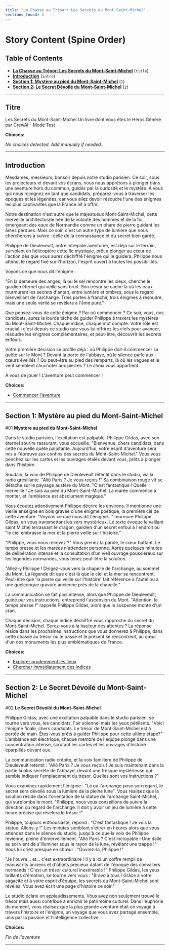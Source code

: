 ```yaml
---
title: "La Chasse au Trésor: Les Secrets du Mont-Saint-Michel"
sections_found: 4
---
```


# Story Content (Spine Order)

## Table of Contents

- [**La Chasse au Trésor: Les Secrets du Mont-Saint-Michel**](#titre) (`title`)
- [**Introduction**](#introduction) (`intro`)
- [**Section 1: Mystère au pied du Mont-Saint-Michel**](#section-1-mystère-au-pied-du-mont-saint-michel) (`1`)
- [**Section 2: Le Secret Dévoilé du Mont-Saint-Michel**](#section-2-le-secret-dévoilé-du-mont-saint-michel) (`2`)

---

## Titre

Les Secrets du Mont-Saint-Michel
Un livre dont vous êtes le Héros
Généré par CrewAI - Mode Test

**Choices:**

*No choices detected. Add manually if needed.*

---

## Introduction

Mesdames, messieurs, bonsoir depuis notre studio parisien. Ce soir, sous les projecteurs et devant vos écrans, nous nous apprêtons à plonger dans une aventure hors du commun, guidés par la curiosité et le mystère. À vous qui nous rejoignez en tant que candidats, préparez-vous à traverser les époques et les légendes, car vous allez devoir résoudre l'une des énigmes les plus captivantes que la France ait à offrir.

Notre destination n'est autre que le majestueux Mont-Saint-Michel, cette merveille architecturale née de la volonté des hommes et de la foi, émergeant des eaux de Normandie comme un phare de pierre guidant les âmes perdues. Mais ce soir, c'est un autre type de lumière que nous chercherons à suivre : celle de la connaissance et du secret bien gardé.

Philippe de Dieuleveult, notre intrépide aventurier, est déjà sur le terrain, survolant en hélicoptère cette île mystique, prêt à plonger au cœur de l'action dès que vous aurez déchiffré l'énigme qui le guidera. Philippe nous attend, le regard fixé sur l'horizon, l'esprit ouvert à toutes les possibilités.

Voyons ce que nous dit l'énigme :

"En la demeure des anges, là où le sel rencontre les cieux, cherche le gardien éternel qui veille sans bruit. Son trésor se cache là où les eaux murmurent les secrets d'antan, entre lumière et ombres, sous le regard bienveillant de l'archange. Trois portes à franchir, trois énigmes à résoudre, mais une seule vérité se révèlera à l'âme pure."

Que pensez-vous de cette énigme ? Par où commencer ? Ce soir, vous, nos candidats, aurez la lourde tâche de guider Philippe à travers les mystères du Mont-Saint-Michel. Chaque indice, chaque mot compte. Votre rôle est crucial : c'est depuis ce studio que vous lui offrirez les clefs pour avancer, résoudre les énigmes complémentaires, et peut-être, découvrir les secrets enfouis.

Votre première décision se profile déjà : où Philippe doit-il commencer sa quête sur le Mont ? Devant la porte de l'abbaye, où le silence parle aux cœurs éveillés ? Ou peut-être au pied des remparts, là où les vagues et le vent semblent chuchoter aux pierres ? Le choix vous appartient.

À vous de jouer ! L'aventure peut commencer !

**Choices:**

- [Commencer l'aventure](#section-1-mystère-au-pied-du-mont-saint-michel)

---

## Section 1: Mystère au pied du Mont-Saint-Michel

#01
**Mystère au pied du Mont-Saint-Michel**

Dans le studio parisien, l'excitation est palpable. Philippe Gildas, avec son éternel sourire rassurant, vous accueille. "Bienvenue, chers candidats, dans cette nouvelle quête palpitante. Aujourd'hui, votre esprit d'aventure sera mis à l'épreuve aux confins des secrets du Mont-Saint-Michel." Vous vous penchez sur les cartes et les ouvrages étalés devant vous, prêts à plonger dans l'histoire.

Soudain, la voix de Philippe de Dieuleveult retentit dans le studio, via la radio grésillante. "Allô Paris ? Je vous reçois !" Sa combinaison rouge vif se détache sur le paysage austère du Mont. "C'est fantastique ! Quelle merveille ! Je suis au pied du Mont-Saint-Michel. La marée commence à monter, et l'ambiance est absolument magique."

Vous écoutez attentivement Philippe décrire les environs. Il mentionne une vieille enseigne en bois gravée d'une énigme poétique, la première clé de cette aventure. "Voyons ce que nous dit l'énigme..." murmure Philippe Gildas, en vous transmettant les vers mystérieux. Le texte évoque le vaillant saint Michel terrassant le dragon, gardien d'un secret enfoui à l'endroit où "le ciel embrasse la mer et la pierre veille sur l'histoire."

"Philippe, vous nous recevez ?" Vous prenez la parole, le cœur battant. Le temps presse et les marées n'attendent personne. Après quelques minutes de délibération intense et la consultation d'un vieil ouvrage poussiéreux sur les légendes normandes, vous tenez peut-être la solution.

"Allez-y Philippe ! Dirigez-vous vers la chapelle de l'archange, au sommet du Mont. La légende dit que c'est là que le ciel et la mer se rencontrent. Peut-être que 'la pierre qui veille sur l'histoire' fait référence à l'autel ou à une quelconque gravure ancienne près de la chapelle."

La communication se fait plus intense, alors que Philippe de Dieuleveult, guidé par vos instructions, entreprend l'ascension du Mont. "Attention, le temps presse !" rappelle Philippe Gildas, alors que le suspense monte d'un cran.

Chaque décision, chaque indice déchiffré vous rapproche du secret du Mont-Saint-Michel. Serez-vous à la hauteur des attentes ? La réponse réside dans les prochaines instructions que vous donnerez à Philippe, dans cette chasse au trésor où le passé et le présent se rencontrent, au cœur d'un des monuments les plus emblématiques de France.

**Choices:**

- [Explorer prudemment les lieux](#section-2-le-secret-dévoilé-du-mont-saint-michel)
- [Chercher immédiatement des indices](#section-2-le-secret-dévoilé-du-mont-saint-michel)

---

## Section 2: Le Secret Dévoilé du Mont-Saint-Michel

#02
**Le Secret Dévoilé du Mont-Saint-Michel**

Philippe Gildas, avec une excitation palpable dans le studio parisien, se tourne vers vous, les candidats, l'air solennel mais les yeux pétillants. "Voici l'énigme finale, chers candidats. Le trésor de Mont-Saint-Michel est à portée de main. Êtes-vous prêts à guider Philippe pour cette ultime étape?" L'ambiance est électrique, chaque membre de l'équipe plongé dans une concentration intense, scrutant les cartes et les ouvrages d'histoire éparpillés devant eux.

La communication radio crépite, et la voix familière de Philippe de Dieuleveult retentit : "Allô Paris ? Je vous reçois ! Je suis maintenant dans la partie la plus secrète de l'abbaye, devant une fresque mystérieuse qui semble indiquer l'emplacement du trésor. Quelles sont vos instructions ?"

Vous examinez rapidement l'énigme : "Là où l'archange pose son regard, le secret sera dévoilé sous la lumière de la pleine lune". Vous réalisez que la solution réside dans l'orientation de la statue de l'archange Saint-Michel, qui surplombe le mont. "Philippe, nous vous conseillons de suivre la direction du regard de l'archange. Il doit y avoir un jeu de lumière à cette heure précise qui révélera le trésor !"

Philippe, toujours enthousiaste, répond : "C'est fantastique ! Je vois la statue. Allons-y !" Les minutes semblent s'étirer en heures alors que vous attendez dans le silence du studio, jusqu'à ce que la voix de Philippe revienne, pleine d'émerveillement. "Allô Paris ? C'est incroyable ! Une dalle au sol vient de s'illuminer sous le rayon de la lune, révélant une trappe !" Vous lui criez presque en chœur : "Ouvrez-la, Philippe !"

"Je l'ouvre... et... c'est extraordinaire ! Il y a ici un coffre rempli de manuscrits anciens et d'objets précieux datant de l'époque des chevaliers normands ! C'est un trésor culturel inestimable !" Philippe Gildas, les yeux brillants d'émotion, se tourne vers vous : "Bravo à tous ! Grâce à votre sagacité et à votre esprit d'équipe, les secrets du Mont-Saint-Michel sont révélés. Vous avez écrit une page d'histoire ce soir."

Le studio éclate en applaudissements. Vous avez non seulement trouvé le trésor mais aussi contribué à enrichir le patrimoine culturel. Dans l'euphorie du moment, vous réalisez que la plus grande aventure était ce voyage à travers l'histoire et l'énigme, un voyage que vous avez partagé ensemble, unis par la passion et l'intelligence collective.

**Choices:**

*Fin de l'aventure*

---

